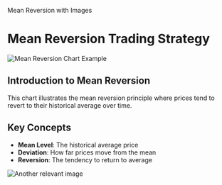 Mean Reversion with Images

# Mean Reversion Trading Strategy

![Mean Reversion Chart Example](./images/mean.png)

## Introduction to Mean Reversion

This chart illustrates the mean reversion principle where prices tend to revert to their historical average over time.

## Key Concepts

- **Mean Level**: The historical average price
- **Deviation**: How far prices move from the mean
- **Reversion**: The tendency to return to average

![Another relevant image](./images/support-resistance.png)